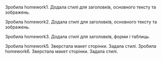 Зробила homework1. Додала стилі для заголовків, основного тексту та зображень.

Зробила homework2. Додала стилі для заголовків, основного тексту та зображень.

Зробила homework3. Додала стилі для заголовків, форми і таблиць.

Зробила homework5. Зверстала макет сторінки. Задала стилі. 
Зробила homework6. Зверстала макет сторінки. Задала стилі.
